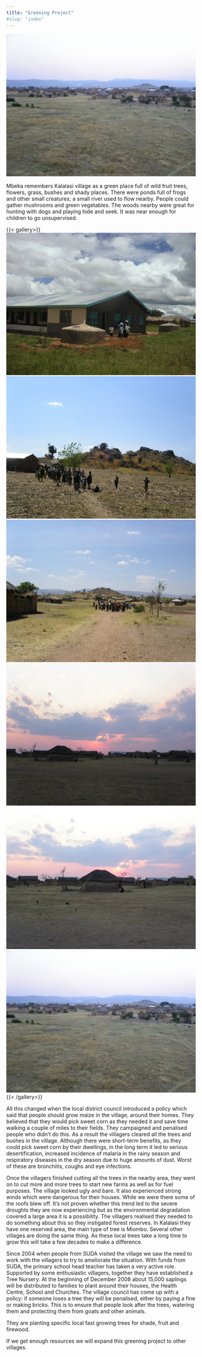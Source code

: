 ```yaml
---
title: "Greening Project"
#slug: "index"
---
```


![](PICT2362.jpg)

Mbeka remembers Kalalasi village as a green place full of wild fruit trees, flowers, grass, bushes and shady places. There were ponds full of frogs and other small creatures; a small river used to flow nearby. People could gather mushrooms and green vegetables. The woods nearby were great for hunting with dogs and playing hide and seek. It was near enough for children to go unsupervised.

{{< gallery>}}
![](PICT0296.jpg)
![](PICT2234.jpg)
![](PICT2242.jpg)
![](PICT2305.jpg)
![](PICT2306.jpg)
![](PICT2362.jpg)
{{< /gallery>}}




All this changed when the local district council introduced a policy which said that people should grow maize in the village, around their homes. They believed that they would pick sweet corn as they needed it and save time walking a couple of miles to their fields. They campaigned and penalised people who didn’t do this. As a result the villagers cleared all the trees and bushes in the village. Although there were short-term benefits, as they could pick sweet corn by their dwellings, in the long term it led to serious desertification, increased incidence of malaria in the rainy season and respiratory diseases in the dry season due to huge amounts of dust. Worst of these are bronchitis, coughs and eye infections.

Once the villagers finished cutting all the trees in the nearby area, they went on to cut more and more trees to start new farms as well as for fuel purposes. The village looked ugly and bare. It also experienced strong winds which were dangerous for their houses. While we were there some of the roofs blew off. It’s not proven whether this trend led to the severe droughts they are now experiencing but as the environmental degradation covered a large area it is a possibility. The villagers realised they needed to do something about this so they instigated forest reserves. In Kalalasi they have one reserved area, the main type of tree is Miombo. Several other villages are doing the same thing. As these local trees take a long time to grow this will take a few decades to make a difference.

Since 2004 when people from SUDA visited the village we saw the need to work with the villagers to try to ameliorate the situation. With funds from SUDA, the primary school head teacher has taken a very active role. Supported by some enthusiastic villagers, together they have established a Tree Nursery. At the beginning of December 2008 about 15,000 saplings will be distributed to families to plant around their houses, the Health Centre, School and Churches. The village council has come up with a policy: if someone loses a tree they will be penalised, either by paying a fine or making bricks. This is to ensure that people look after the trees, watering them and protecting them from goats and other animals.

They are planting specific local fast growing trees for shade, fruit and firewood.

If we get enough resources we will expand this greening project to other villages.